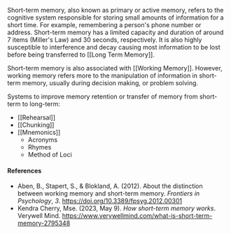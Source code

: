 Short-term memory, also known as primary or active memory, refers to the cognitive system responsible for storing small amounts of information for a short time. For example, remembering a person's phone number or address. Short-term memory has a limited capacity and duration of around 7 items (Miller's Law) and 30 seconds, respectively. It is also highly susceptible to interference and decay causing most information to be lost before being transferred to [[Long Term Memory]].

Short-term memory is also associated with [[Working Memory]]. However, working memory refers more to the manipulation of information in short-term memory, usually during decision making, or problem solving.

Systems to improve memory retention or transfer of memory from short-term to long-term:
- [[Rehearsal]]
- [[Chunking]]
- [[Mnemonics]]
	- Acronyms
	- Rhymes
	- Method of Loci

#### References
- Aben, B., Stapert, S., & Blokland, A. (2012). About the distinction between working memory and short-term memory. _Frontiers in Psychology_, _3_. https://doi.org/10.3389/fpsyg.2012.00301
- Kendra Cherry, Mse. (2023, May 9). _How short-term memory works_. Verywell Mind. https://www.verywellmind.com/what-is-short-term-memory-2795348
